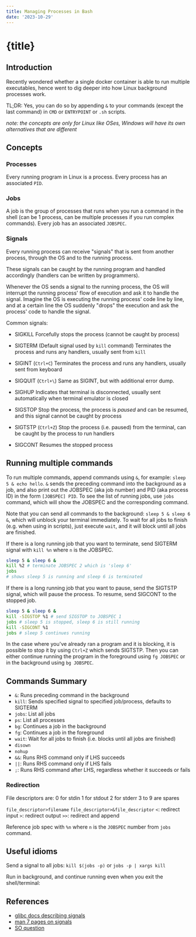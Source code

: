 ```yaml
---
title: Managing Processes in Bash
date: '2023-10-29'
---
```


# {title}

## Introduction

Recently wondered whether a single docker container is able to run multiple executables, hence went to dig deeper into how Linux background processes work.

TL;DR: Yes, you can do so by appending `&` to your commands (except the last command) in `CMD` or `ENTRYPOINT` or `.sh` scripts.

_note: the concepts are only for Linux like OSes, Windows will have its own alternatives that are different_

## Concepts

### Processes

Every running program in Linux is a process.
Every process has an associated `PID`.

### Jobs

A job is the group of processes that runs when you run a command in the shell
(can be 1 process, can be multiple processes if you run complex commands).
Every job has an associated `JOBSPEC`.

### Signals

Every running process can receive "signals" that is sent from another process, through the OS and to the running process.

These signals can be caught by the running program and handled accordingly (handlers can be written by programmers).

Whenever the OS sends a signal to the running process, the OS will interrupt the running process' flow of execution and ask it to handle the signal.
Imagine the OS is executing the running process' code line by line, and at a certain line the OS suddenly "drops" the execution and ask the process' code to handle the signal.

Common signals:

- SIGKILL Forcefully stops the process (cannot be caught by process)
- SIGTERM (Default signal used by `kill` command) Terminates the process and runs any handlers, usually sent from `kill`
- SIGINT (`Ctrl+C`) Terminates the process and runs any handlers, usually sent from keyboard
- SIGQUIT (`Ctrl+\`) Same as SIGINT, but with additional error dump.

- SIGHUP Indicates that terminal is disconnected, usually sent automatically when terminal emulator is closed

- SIGSTOP Stop the process, the process is _paused_ and can be resumed, and this signal cannot be caught by process
- SIGTSTP (`Ctrl+Z`) Stop the process (i.e. paused) from the terminal, can be caught by the process to run handlers
- SIGCONT Resumes the stopped process

## Running multiple commands

To run multiple commands, append commands using `&`, for example: `sleep 5 & echo hello`.
`&` sends the preceding command into the background as a job, and also print out the JOBSPEC (aka job number) and PID (aka process ID) in the form `[JOBSPEC] PID`.
To see the list of running jobs, use `jobs` command, which will show the JOBSPEC and the corresponding command.

Note that you can send all commands to the background: `sleep 5 & sleep 6 &`, which will unblock your terminal immediately.
To wait for all jobs to finish (e.g. when using in scripts), just execute `wait`, and it will block until all jobs are finished.

If there is a long running job that you want to terminate, send SIGTERM signal with `kill %n` where `n` is the JOBSPEC.

```bash
sleep 5 & sleep 6 &
kill %2 # terminate JOBSPEC 2 which is 'sleep 6'
jobs
# shows sleep 5 is running and sleep 6 is terminated
```

If there is a long running job that you want to pause, send the SIGTSTP signal, which will pause the process.
To resume, send SIGCONT to the stopped job.

```bash
sleep 5 & sleep 6 &
kill -SIGSTOP %1 # send SIGSTOP to JOBSPEC 1
jobs # sleep 5 is stopped, sleep 6 is still running
kill -SIGCONT %1
jobs # sleep 5 continues running
```

In the case where you've already ran a program and it is blocking, it is possible to stop it by using `Ctrl+Z` which sends SIGTSTP. Then you can either continue running the program in the foreground using `fg JOBSPEC` or in the background using `bg JOBSPEC`.

## Commands Summary

- `&`: Runs preceding command in the background
- `kill`: Sends specified signal to specified job/process, defaults to SIGTERM
- `jobs`: List all jobs
- `ps`: List all processes
- `bg`: Continues a job in the background
- `fg`: Continues a job in the foreground
- `wait`: Wait for all jobs to finish (i.e. blocks until all jobs are finished)
- `disown`
- `nohup`
- `&&`: Runs RHS command only if LHS succeeds
- `||`: Runs RHS command only if LHS fails
- `;`: Runs RHS command after LHS, regardless whether it succeeds or fails

### Redirection

File descriptors are:
0 for stdin
1 for stdout
2 for stderr
3 to 9 are spares

`file_descriptor>filename`
`file_descriptor>&file_descriptor`
`<`: redirect input
`>`: redirect output
`>>`: redirect and append

Reference job spec with `%n` where `n` is the `JOBSPEC` number from `jobs` command.

## Useful idioms

Send a signal to all jobs: `kill $(jobs -p)` or `jobs -p | xargs kill`

Run in background, and continue running even when you exit the shell/terminal:

## References

- [glibc docs describing signals](https://www.gnu.org/software/libc/manual/html_node/Standard-Signals.html)
- [man 7 pages on signals](https://man7.org/linux/man-pages/man7/signal.7.html)
- [SO question](https://stackoverflow.com/questions/4042201/how-does-sigint-relate-to-the-other-termination-signals-such-as-sigterm-sigquit)
